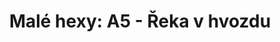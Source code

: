 ---
layout: article
authors: Ecthelion² 
title: 'Malé hexy: A5 - Řeka v hvozdu'
tags: 'materiály a doplňky, inspirace, Malé hexy'
series: Malé hexy
summary: 'Malé hexy, hex A5'
---